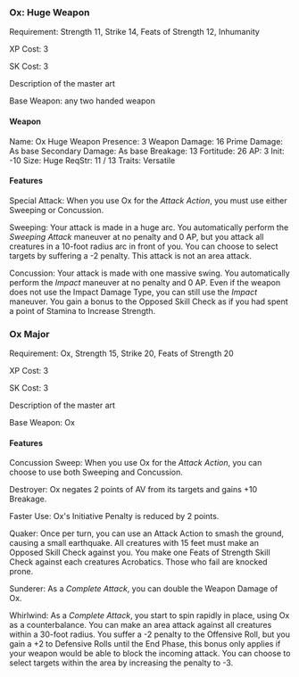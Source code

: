 ### Ox: Huge Weapon

Requirement: Strength 11, Strike 14, Feats of Strength 12, Inhumanity

XP Cost: 3

SK Cost: 3

Description of the master art

Base Weapon: any two handed weapon

#### Weapon

Name: Ox Huge Weapon
Presence: 3
Weapon Damage: 16
Prime Damage: As base
Secondary Damage: As base
Breakage: 13
Fortitude: 26
AP: 3
Init: -10
Size: Huge
ReqStr: 11 / 13
Traits: Versatile

#### Features

Special Attack: When you use Ox for the _Attack Action_, you must use either Sweeping or Concussion. 

Sweeping: Your attack is made in a huge arc. You automatically perform the _Sweeping Attack_ maneuver at no penalty and 0 AP, but you attack all creatures in a 10-foot radius arc in front of you. You can choose to select targets by suffering a -2 penalty. This attack is not an area attack.

Concussion: Your attack is made with one massive swing. You automatically perform the _Impact_ maneuver at no penalty and 0 AP. Even if the weapon does not use the Impact Damage Type, you can still use the _Impact_ maneuver. You gain a bonus to the Opposed Skill Check as if you had spent a point of Stamina to Increase Strength.

### Ox Major

Requirement: Ox, Strength 15, Strike 20, Feats of Strength 20

XP Cost: 3

SK Cost: 3

Description of the master art

Base Weapon: Ox

#### Features

Concussion Sweep: When you use Ox for the _Attack Action_, you can choose to use both Sweeping and Concussion.  

Destroyer: Ox negates 2 points of AV from its targets and gains +10 Breakage.

Faster Use: Ox's Initiative Penalty is reduced by 2 points.

Quaker: Once per turn, you can use an Attack Action to smash the ground, causing a small earthquake. All creatures with 15 feet must make an Opposed Skill Check against you. You make one Feats of Strength Skill Check against each creatures Acrobatics. Those who fail are knocked prone.

Sunderer: As a _Complete Attack_, you can double the Weapon Damage of Ox.

Whirlwind: As a _Complete Attack_, you start to spin rapidly in place, using Ox as a counterbalance. You can make an area attack against all creatures within a 30-foot radius. You suffer a -2 penalty to the Offensive Roll, but you gain a +2 to Defensive Rolls until the End Phase, this bonus only applies if your weapon would be able to block the incoming attack. You can choose to select targets within the area by increasing the penalty to -3.
